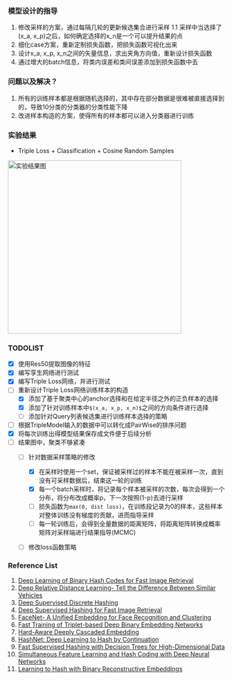 ### 模型设计的指导
1. 修改采样的方案，通过每隔几轮的更新候选集合进行采样
    1.1 采样中当选择了(x_a, x_p)之后，如何确定选择的x_n是一个可以提升结果的点
2. 细化case方案，重新定制损失函数，把损失函数可视化出来
3. 设计x_a, x_p, x_n之间的矢量信息，求出夹角方向值，重新设计损失函数
4. 通过增大的batch信息，将类内误差和类间误差添加到损失函数中去


### 问题以及解决？
1. 所有的训练样本都是根据随机选择的，其中存在部分数据是很难被直接选择到的，导致10分类的分类器的分类性能下降
2. 改进样本构造的方案，使得所有的样本都可以进入分类器进行训练

### 实验结果
* Triple Loss + Classification + Cosine Random Samples
 <img src="https://github.com/liuguiyangnwpu/MassImageRetrieval/blob/master/experiment/showImages/triple_classifiy.png" width = "400" height = "400" alt="实验结果图" align=center />

### TODOLIST
- [x] 使用Res50提取图像的特征
- [x] 编写孪生网络进行测试
- [x] 编写Triple Loss网络，并进行测试
- [ ] 重新设计Triple Loss网络训练样本的构造
    - [x] 添加了基于聚类中心的anchor选择和在给定半径之外的正负样本的选择
    - [x] 添加了针对训练样本中`$(x_a, x_p, x_n)$`之间的方向条件进行选择
    - [ ] 添加针对Query列表候选集进行训练样本选择的策略
- [ ] 根据TripleModel输入的数据中可以转化成PairWise的排序问题
- [x] 将每次训练出得模型结果保存成文件便于后续分析
- [ ] 结果图中，聚类不够紧凑
    - [ ] 针对数据采样策略的修改
        - [x] 在采样时使用一个set，保证被采样过的样本不能在被采样一次，直到没有可采样数据后，结束这一轮的训练
        - [x] 每一个batch采样时，将记录每个样本被采样的次数，每次会得到一个分布，将分布改成概率p，下一次按照(1-p)去进行采样
        - [ ] 损失函数为`max(0, dist loss)`，在训练段记录为0的样本，这些样本对整体训练没有梯度的贡献，进而指导采样
        - [ ] 每一轮训练后，会得到全量数据的距离矩阵，将距离矩阵转换成概率矩阵对采样端进行结果指导(MCMC)
    - [ ] 修改loss函数策略


### Reference List
01. [Deep Learning of Binary Hash Codes for Fast Image Retrieval](http://www.iis.sinica.edu.tw/~kevinlin311.tw/cvprw15.pdf)
02. [Deep Relative Distance Learning- Tell the Difference Between Similar Vehicles](https://www.cv-foundation.org/openaccess/content_cvpr_2016/papers/Liu_Deep_Relative_Distance_CVPR_2016_paper.pdf)
03. [Deep Supervised Discrete Hashing](https://arxiv.org/abs/1705.10999)
04. [Deep Supervised Hashing for Fast Image Retrieval](https://www.cv-foundation.org/openaccess/content_cvpr_2016/papers/Liu_Deep_Supervised_Hashing_CVPR_2016_paper.pdf)
05. [FaceNet- A Unified Embedding for Face Recognition and Clustering](https://arxiv.org/abs/1503.03832)
06. [Fast Training of Triplet-based Deep Binary Embedding Networks ](https://arxiv.org/abs/1603.02844)
07. [Hard-Aware Deeply Cascaded Embedding](https://arxiv.org/abs/1611.05720)
08. [HashNet: Deep Learning to Hash by Continuation](https://arxiv.org/abs/1702.00758)
09. [Fast Supervised Hashing with Decision Trees for High-Dimensional Data](https://arxiv.org/pdf/1404.1561.pdf)
10. [Simultaneous Feature Learning and Hash Coding with Deep Neural Networks](https://www.cv-foundation.org/openaccess/content_cvpr_2015/papers/Lai_Simultaneous_Feature_Learning_2015_CVPR_paper.pdf)
11. [Learning to Hash with Binary Reconstructive Embeddings](https://papers.nips.cc/paper/3667-learning-to-hash-with-binary-reconstructive-embeddings)
